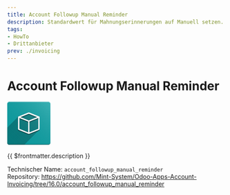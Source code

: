 ```yaml
---
title: Account Followup Manual Reminder
description: Standardwert für Mahnungserinnerungen auf Manuell setzen.
tags:
- HowTo
- Drittanbieter
prev: ./invoicing
---
```

# Account Followup Manual Reminder

![icon_oms_box](attachments/icon_oms_box.png)

{{ $frontmatter.description }}

Technischer Name: `account_followup_manual_reminder`\
Repository: <https://github.com/Mint-System/Odoo-Apps-Account-Invoicing/tree/16.0/account_followup_manual_reminder>